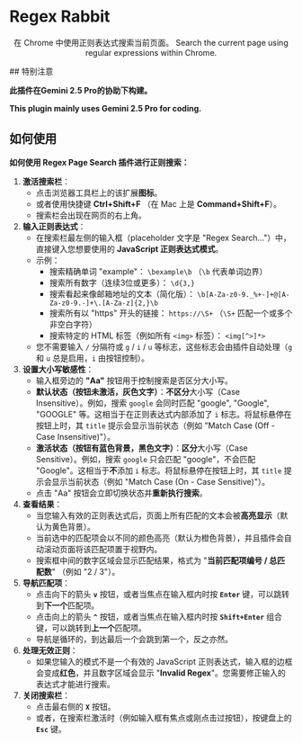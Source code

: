 # Regex Rabbit

<p align="center">
在 Chrome 中使用正则表达式搜索当前页面。
Search the current page using regular expressions within Chrome.
</p>
## 特别注意

**此插件在Gemini 2.5 Pro的协助下构建。**

**This plugin mainly uses Gemini 2.5 Pro for coding.**

## 如何使用

**如何使用 Regex Page Search 插件进行正则搜索：**

1. **激活搜索栏**：
   - 点击浏览器工具栏上的该扩展**图标**。
   - 或者使用快捷键 **Ctrl+Shift+F** （在 Mac 上是 **Command+Shift+F**）。
   - 搜索栏会出现在网页的右上角。
2. **输入正则表达式**：
   - 在搜索栏最左侧的输入框（placeholder 文字是 "Regex Search..."）中，直接键入您想要使用的 **JavaScript 正则表达式模式**。
   - 示例：
     - 搜索精确单词 "example"： `\bexample\b` （`\b` 代表单词边界）
     - 搜索所有数字（连续3位或更多）： `\d{3,}`
     - 搜索看起来像邮箱地址的文本（简化版）： `\b[A-Za-z0-9._%+-]+@[A-Za-z0-9.-]+\.[A-Za-z]{2,}\b`
     - 搜索所有以 "https" 开头的链接： `https://\S+` （`\S+` 匹配一个或多个非空白字符）
     - 搜索特定的 HTML 标签（例如所有 `<img>` 标签）： `<img[^>]*>`
   - 您不需要输入 `/` 分隔符或 `g` / `i` / `u` 等标志，这些标志会由插件自动处理（`g` 和 `u` 总是启用，`i` 由按钮控制）。
3. **设置大小写敏感性**：
   - 输入框旁边的 **"Aa"** 按钮用于控制搜索是否区分大小写。
   - **默认状态（按钮未激活，灰色文字）**：**不区分**大小写（Case Insensitive）。例如，搜索 `google` 会同时匹配 "google", "Google", "GOOGLE" 等。这相当于在正则表达式内部添加了 `i` 标志。将鼠标悬停在按钮上时，其 `title` 提示会显示当前状态（例如 "Match Case (Off - Case Insensitive)"）。
   - **激活状态（按钮有蓝色背景，黑色文字）**：**区分**大小写（Case Sensitive）。例如，搜索 `google` 只会匹配 "google"，不会匹配 "Google"。这相当于**不**添加 `i` 标志。将鼠标悬停在按钮上时，其 `title` 提示会显示当前状态（例如 "Match Case (On - Case Sensitive)"）。
   - 点击 "Aa" 按钮会立即切换状态并**重新执行搜索**。
4. **查看结果**：
   - 当您输入有效的正则表达式后，页面上所有匹配的文本会被**高亮显示**（默认为黄色背景）。
   - 当前选中的匹配项会以不同的颜色高亮（默认为橙色背景），并且插件会自动滚动页面将该匹配项置于视野内。
   - 搜索框中间的数字区域会显示匹配结果，格式为 "**当前匹配项编号 / 总匹配数**" （例如 "2 / 3"）。
5. **导航匹配项**：
   - 点击向下的箭头 **`v`** 按钮，或者当焦点在输入框内时按 **`Enter`** 键，可以跳转到**下一个**匹配项。
   - 点击向上的箭头 **`^`** 按钮，或者当焦点在输入框内时按 **`Shift+Enter`** 组合键，可以跳转到**上一个**匹配项。
   - 导航是循环的，到达最后一个会跳到第一个，反之亦然。
6. **处理无效正则**：
   - 如果您输入的模式不是一个有效的 JavaScript 正则表达式，输入框的边框会变成**红色**，并且数字区域会显示 "**Invalid Regex**"。您需要修正输入的表达式才能进行搜索。
7. **关闭搜索栏**：
   - 点击最右侧的 **`X`** 按钮。
   - 或者，在搜索栏激活时（例如输入框有焦点或刚点击过按钮），按键盘上的 **`Esc`** 键。